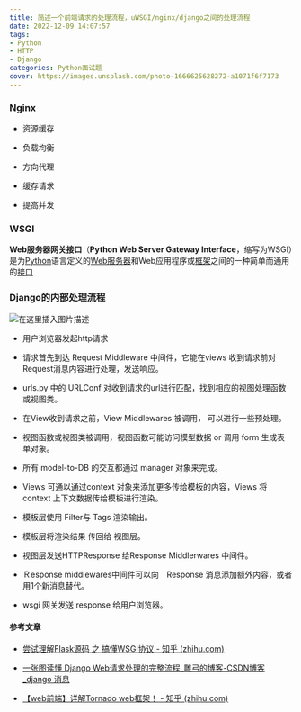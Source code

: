 ```yaml
---
title: 简述一个前端请求的处理流程，uWSGI/nginx/django之间的处理流程
date: 2022-12-09 14:07:57
tags: 
- Python
- HTTP
- Django
categories: Python面试题
cover: https://images.unsplash.com/photo-1666625628272-a1071f6f7173
---
```


### Nginx

- 资源缓存

- 负载均衡

- 方向代理

- 缓存请求

- 提高并发

### WSGI

**Web服务器网关接口**（**Python Web Server Gateway Interface**，缩写为WSGI）是为[Python](https://baike.baidu.com/item/Python?fromModule=lemma_inlink)语言定义的[Web服务器](https://baike.baidu.com/item/Web%E6%9C%8D%E5%8A%A1%E5%99%A8?fromModule=lemma_inlink)和Web应用程序或[框架](https://baike.baidu.com/item/%E6%A1%86%E6%9E%B6?fromModule=lemma_inlink)之间的一种简单而通用的[接口](https://baike.baidu.com/item/%E6%8E%A5%E5%8F%A3?fromModule=lemma_inlink)

### Django的内部处理流程

![在这里插入图片描述](https://img-blog.csdnimg.cn/641a6fc4430a475683783ff96238024b.png#pic_center)

- 用户浏览器发起http请求

- 请求首先到达 Request Middleware 中间件，它能在views 收到请求前对Request消息内容进行处理，发送响应。

- urls.py 中的 URLConf 对收到请求的url进行匹配，找到相应的视图处理函数或视图类。

- 在View收到请求之前，View Middlewares 被调用， 可以进行一些预处理。

- 视图函数或视图类被调用，视图函数可能访问模型数据 or 调用 form 生成表单对象。

- 所有 model-to-DB 的交互都通过 manager 对象来完成。

- Views 可通以通过context 对象来添加更多传给模板的内容，Views 将 context 上下文数据传给模板进行渲染。

- 模板层使用 Filter与 Tags 渲染输出。

- 模板层将渲染结果 传回给 视图层。

- 视图层发送HTTPResponse 给Response Middlerwares 中间件。

- Ｒesponse middlewares中间件可以向　Response 消息添加额外内容，或者用1个新消息替代。

- wsgi 网关发送 response 给用户浏览器。

#### 参考文章

- [尝试理解Flask源码 之 搞懂WSGI协议 - 知乎 (zhihu.com)](https://zhuanlan.zhihu.com/p/46983059)

- [一张图读懂 Django Web请求处理的完整流程_雕弓的博客-CSDN博客_django 消息](https://blog.csdn.net/captain5339/article/details/127691229)

- [【web前端】详解Tornado web框架！ - 知乎 (zhihu.com)](https://zhuanlan.zhihu.com/p/172514847)
